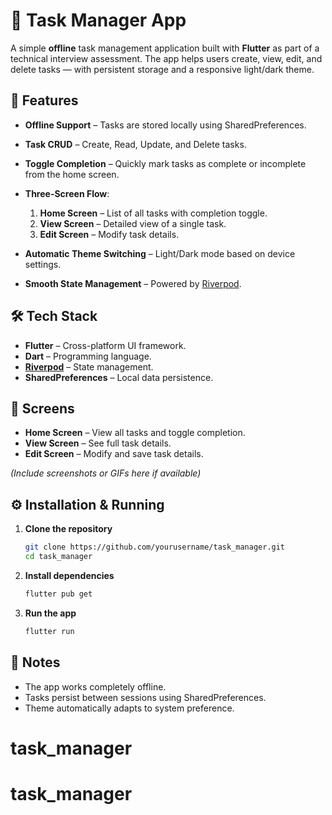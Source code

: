 # 📝 Task Manager App

A simple **offline** task management application built with **Flutter** as part of a technical interview assessment.
The app helps users create, view, edit, and delete tasks — with persistent storage and a responsive light/dark theme.

## 🚀 Features

- **Offline Support** – Tasks are stored locally using SharedPreferences.
- **Task CRUD** – Create, Read, Update, and Delete tasks.
- **Toggle Completion** – Quickly mark tasks as complete or incomplete from the home screen.
- **Three-Screen Flow**:

  1. **Home Screen** – List of all tasks with completion toggle.
  2. **View Screen** – Detailed view of a single task.
  3. **Edit Screen** – Modify task details.

- **Automatic Theme Switching** – Light/Dark mode based on device settings.
- **Smooth State Management** – Powered by [Riverpod](https://riverpod.dev/).

## 🛠️ Tech Stack

- **Flutter** – Cross-platform UI framework.
- **Dart** – Programming language.
- **[Riverpod](https://riverpod.dev/)** – State management.
- **SharedPreferences** – Local data persistence.

## 📸 Screens

- **Home Screen** – View all tasks and toggle completion.
- **View Screen** – See full task details.
- **Edit Screen** – Modify and save task details.

_(Include screenshots or GIFs here if available)_

## ⚙️ Installation & Running

1. **Clone the repository**

   ```bash
   git clone https://github.com/yourusername/task_manager.git
   cd task_manager
   ```

2. **Install dependencies**

   ```bash
   flutter pub get
   ```

3. **Run the app**

   ```bash
   flutter run
   ```

## 📌 Notes

- The app works completely offline.
- Tasks persist between sessions using SharedPreferences.
- Theme automatically adapts to system preference.
# task_manager
# task_manager
